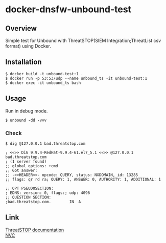 # docker-dnsfw-unbound-test

## Overview
Simple test for Unbound with ThreatSTOP(SIEM Integration;ThreatList csv format) using Docker.

## Installation

```
$ docker build -t unbound-test:1 .
$ docker run -p 53:53/udp --name unbound_ts -it unbound-test:1
$ docker exec -it unbound_ts bash
```
## Usage
Run in debug mode.
```
$ unbound -dd -vvv
```
### Check
```
$ dig @127.0.0.1 bad.threatstop.com         

; <<>> DiG 9.9.4-RedHat-9.9.4-61.el7_5.1 <<>> @127.0.0.1 bad.threatstop.com
; (1 server found)
;; global options: +cmd
;; Got answer:
;; ->>HEADER<<- opcode: QUERY, status: NXDOMAIN, id: 13285
;; flags: qr rd ra; QUERY: 1, ANSWER: 0, AUTHORITY: 1, ADDITIONAL: 1

;; OPT PSEUDOSECTION:
; EDNS: version: 0, flags:; udp: 4096
;; QUESTION SECTION:
;bad.threatstop.com.		IN	A
```

## Link
[ThreatSTOP documentation](https://docs.threatstop.com/)  
[NVC](https://www.nvc.co.jp)

